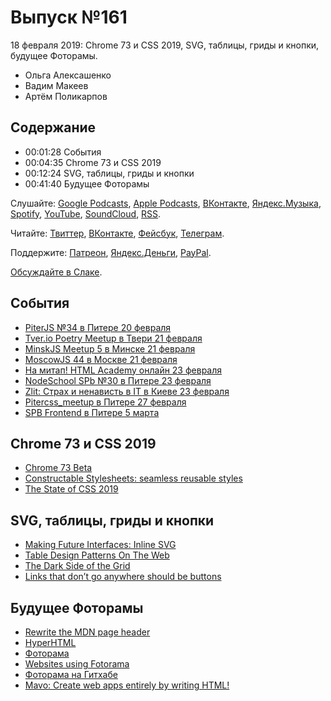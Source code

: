 # Выпуск №161

18 февраля 2019: Chrome 73 и CSS 2019, SVG, таблицы, гриды и кнопки, будущее Фоторамы.

- Ольга Алексашенко
- Вадим Макеев
- Артём Поликарпов

## Содержание

- 00:01:28 События
- 00:04:35 Chrome 73 и CSS 2019
- 00:12:24 SVG, таблицы, гриды и кнопки
- 00:41:40 Будущее Фоторамы

Слушайте: [Google Podcasts](https://podcasts.google.com/?feed=aHR0cHM6Ly93ZWItc3RhbmRhcmRzLnJ1L3BvZGNhc3QvZmVlZC8), [Apple Podcasts](https://podcasts.apple.com/podcast/id1080500016), [ВКонтакте](https://vk.com/podcasts-32017543), [Яндекс.Музыка](https://music.yandex.ru/album/6245956), [Spotify](https://open.spotify.com/show/3rzAcADjpBpXt73L0epTjV), [YouTube](https://www.youtube.com/playlist?list=PLMBnwIwFEFHcwuevhsNXkFTcadeX5R1Go), [SoundCloud](https://soundcloud.com/web-standards), [RSS](https://web-standards.ru/podcast/feed/).

Читайте: [Твиттер](https://twitter.com/webstandards_ru), [ВКонтакте](https://vk.com/webstandards_ru), [Фейсбук](https://www.facebook.com/webstandardsru), [Телеграм](https://t.me/webstandards_ru).

Поддержите: [Патреон](https://www.patreon.com/webstandards_ru), [Яндекс.Деньги](https://money.yandex.ru/to/41001119329753), [PayPal](https://www.paypal.me/pepelsbey).

[Обсуждайте в Слаке](http://slack.web-standards.ru/).

## События

- [PiterJS №34 в Питере 20 февраля](https://medium.com/piterjs/announce-34-ae918ba36b34)
- [Tver.io Poetry Meetup в Твери 21 февраля](https://www.meetup.com/tverio/events/258900957)
- [MinskJS Meetup 5 в Минске 21 февраля](https://minskjs.timepad.ru/event/892796/)
- [MoscowJS 44 в Москве 21 февраля](https://www.moscowjs.ru/event/moscowjs-44)
- [На митап! HTML Academy онлайн 23 февраля](https://htmlacademy.ru/events/ha-meetup-2)
- [NodeSchool SPb №30 в Питере 23 февраля](https://github.com/nodeschool/spb/issues/75)
- [Zlit: Страх и ненависть в IT в Киеве 23 февраля](https://www.facebook.com/events/344797292768145/)
- [Pitercss_meetup в Питере 27 февраля](https://medium.com/pitercss-meetup)
- [SPB Frontend в Питере 5 марта](https://spb-frontend-events.timepad.ru/event/908651/)

## Chrome 73 и CSS 2019

- [Chrome 73 Beta](https://blog.chromium.org/2019/02/chrome-73-beta-constructable.html)
- [Constructable Stylesheets: seamless reusable styles](https://developers.google.com/web/updates/2019/02/constructable-stylesheets)
- [The State of CSS 2019](https://stateofcss.com/)

## SVG, таблицы, гриды и кнопки

- [Making Future Interfaces: Inline SVG](https://youtu.be/1CDTw_UpQoQ)
- [Table Design Patterns On The Web](https://www.smashingmagazine.com/2019/01/table-design-patterns-web/)
- [The Dark Side of the Grid](https://www.matuzo.at/blog/the-dark-side-of-the-grid/)
- [Links that don’t go anywhere should be buttons](https://christianheilmann.com/2019/02/05/links-that-dont-go-anywhere-should-be-buttons/)

## Будущее Фоторамы

- [Rewrite the MDN page header](https://github.com/mdn/sprints/issues/967)
- [HyperHTML](https://github.com/WebReflection/hyperHTML)
- [Фоторама](http://fotorama.io/)
- [Websites using Fotorama](https://trends.builtwith.com/websitelist/Fotorama)
- [Фоторама на Гитхабе](https://github.com/artpolikarpov/fotorama)
- [Mavo: Create web apps entirely by writing HTML!](https://www.smashingmagazine.com/2017/05/introducing-mavo/)
